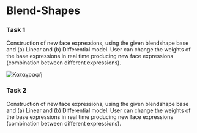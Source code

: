 # Blend-Shapes
### Task 1
Construction of new face expressions, using the given blendshape base and (a) Linear and (b) Differential model. User can change the weights of the base expressions in real time producing new face expressions (combination between different expressions).

![Καταγραφή](https://user-images.githubusercontent.com/43147324/65894247-16571380-e3b2-11e9-8720-466bcc99d807.PNG)

### Task 2
Construction of new face expressions, using the given blendshape base and (a) Linear and (b) Differential model. User can change the weights of the base expressions in real time producing new face expressions (combination between different expressions).
